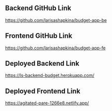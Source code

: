 ## Backend GitHub Link
https://github.com/larisashapkina/budget-app-be

## Frontend GitHub Link
https://github.com/larisashapkina/budget-app-fe

## Deployed Backend Link
https://ls-backend-budget.herokuapp.com/

## Deployed Frontend Link
https://agitated-pare-1266e8.netlify.app/